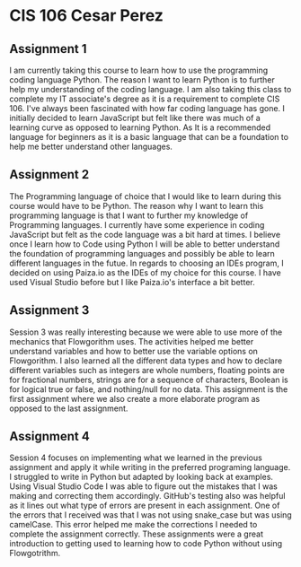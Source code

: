 # CIS 106 Cesar Perez

## Assignment 1

I am currently taking this course to learn how to use the programming coding language Python. The reason I want to learn Python is to further help my understanding of the coding language. I am also taking this class to complete my IT associate's degree as it is a requirement to complete CIS 106. I've always been fascinated with how far coding language has gone. I initially decided to learn JavaScript but felt like there was much of a learning curve as opposed to learning Python. As It is a recommended language for beginners as it is a basic language that can be a foundation to help me better understand other languages. 

## Assignment 2

The Programming language of choice that I would like to learn during this course would have to be Python. The reason why I want to learn this programming language is that I want to further my knowledge of Programming languages. I currently have some experience in coding JavaScript but felt as the code language was a bit hard at times. I believe once I learn how to Code using Python I will be able to better understand the foundation of programming languages and possibly be able to learn different languages in the futue. In regards to choosing an IDEs program, I  decided on using Paiza.io as the IDEs of my choice for this course. I have used Visual Studio before but I like Paiza.io's interface a bit better.

## Assignment 3

Session 3 was really interesting because we were able to use more of the mechanics that Flowgorithm uses. The activities helped me better understand variables and how to better use the variable options on Flowgorithm. I also learned all the different data types and how to declare different variables such as integers are whole numbers, floating points are for fractional numbers, strings are for a sequence of characters, Boolean is for logical true or false, and nothing/null for no data. This assignment is the first assignment where we also create a more elaborate program as opposed to the last assignment.

## Assignment 4

Session 4 focuses on implementing what we learned in the previous assignment and apply it while writing in the preferred programing language. I struggled to write in Python but adapted by looking back at examples. Using Visual Studio Code I was able to figure out the mistakes that I was making and correcting them accordingly. GitHub's testing also was helpful as it lines out what type of errors are present in each assignment. One of the errors that I received was that I was not using snake_case but was using camelCase. This error helped me make the corrections I needed to complete the assignment correctly. These assignments were a great introduction to getting used to learning how to code Python without using Flowgotrithm. 
